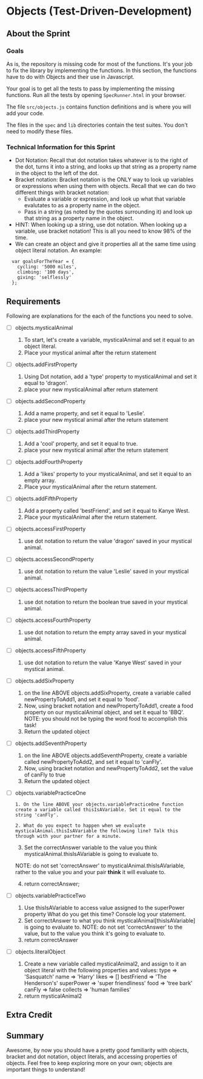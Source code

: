 # Objects (Test-Driven-Development)

## About the Sprint

### Goals

As is, the repository is missing code for most of the functions. It's your job to fix the library by implementing the functions. In this section, the functions have to do with Objects and their use in Javascript.

Your goal is to get all the tests to pass by implementing the missing functions. Run all the tests by opening `SpecRunner.html` in your browser.

The file `src/objects.js` contains function definitions and is where you will add your code.

The files in the `spec` and `lib` directories contain the test suites. You don't need to modify these files.


### Technical Information for this Sprint

* Dot Notation: Recall that dot notation takes whatever is to the right of the dot, turns it into a string, and looks up that string as a property name in the object to the left of the dot.
* Bracket notation: Bracket notation is the ONLY way to look up variables or expressions when using them with objects. Recall that we can do two different things with bracket notation:
  * Evaluate a variable or expression, and look up what that variable evalutates to as a property name in the object.
  * Pass in a string (as noted by the quotes surrounding it) and look up that string as a property name in the object.
* HINT: When looking up a string, use dot notation. When looking up a variable, use bracket notation! This is all you need to know 98% of the time.
* We can create an object and give it properties all at the same time using object literal notation. An example:
```
  var goalsForTheYear = {
    cycling: '5000 miles',
    climbing: '100 days',
    giving: 'selflessly'
  };
```

## Requirements

Following are explanations for the each of the functions you need to solve.

* [ ] objects.mysticalAnimal
  	1. To start, let's create a variable, mysticalAnimal
  	and set it equal to an object literal.
  	2. Place your mystical animal after the return statement
* [ ] objects.addFirstProperty
	1. Using Dot notation, add a 'type' property to mysticalAnimal and set it equal to 'dragon'.
  	2. place your new mysticalAnimal after return statement
* [ ] objects.addSecondProperty
	1. Add a name property, and set it equal to 'Leslie'.
  	2. place your new mystical animal after the return statement
* [ ] objects.addThirdProperty
	1. Add a 'cool' property, and set it equal to true.
  	2. place your new mystical animal after the return statement
* [ ] objects.addFourthProperty
	1. Add a 'likes' property to your mysticalAnimal, and set it equal to an empty array.
  	2. Place your mysticalAnimal after the return statement.
* [ ] objects.addFifthProperty
	1. Add a property called 'bestFriend', and set it equal to Kanye West.
  	2. Place your mysticalAnimal after the return statement.
* [ ] objects.accessFirstProperty
  	1. use dot notation to return the value 'dragon' saved in your mystical animal.
* [ ] objects.accessSecondProperty
	1. use dot notation to return the value 'Leslie' saved in your mystical animal.
* [ ] objects.accessThirdProperty
  	1. use dot notation to return the boolean true saved in your mystical animal.
* [ ] objects.accessFourthProperty
	1. use dot notation to return the empty array saved in your mystical animal.
* [ ] objects.accessFifthProperty
  	1. use dot notation to return the value 'Kanye West' saved in your mystical animal.

* [ ] objects.addSixProperty

  	1. on the line ABOVE objects.addSixProperty, create a variable called newPropertyToAdd1, and set it equal to 'food'.
    2. Now, using bracket notation and newPropertyToAdd1, create a food property on our mysticalAnimal object, and set it equal to 'BBQ'. NOTE: you should not be typing the word food to accomplish this task!
    3. Return the updated object

* [ ] objects.addSeventhProperty
  	1. on the line ABOVE objects.addSeventhProperty, create a variable called newPropertyToAdd2, and set it equal to 'canFly'.
    2. Now, using bracket notation and newPropertyToAdd2, set the value of canFly to true
    3. Return the updated object

* [ ] objects.variablePracticeOne

	  1. On the line ABOVE your objects.variablePracticeOne function create a variable called thisIsAVariable. Set it equal to the string 'canFly'.

	  2. What do you expect to happen when we evaluate mysticalAnimal.thisIsAVariable the following line? Talk this through with your partner for a minute.
    
    3. Set the correctAnswer variable to the value you think mysticalAnimal.thisIsAVariable is going to evaluate to.
    
    NOTE: do not set 'correctAnswer' to mysticalAnimal.thisIsAVariable, rather to the value you and your pair **think** it will evaluate to.
    
    4. return correctAnswer;

* [ ] objects.variablePracticeTwo
    1. Use thisIsAVariable to access value assigned to the superPower property What do you get this time? Console log your statement.
    2. Set correctAnswer to what you think mysticalAnimal[thisIsAVariable] is going to evaluate to. NOTE: do not set 'correctAnswer' to the value, but to the value you think it's going to evaluate to.
    3. return correctAnswer
* [ ] objects.literalObject
  	1. Create a new variable called mysticalAnimal2, and assign to it an object literal with the following properties and values:
      type => 'Sasquatch'
      name => 'Harry'
      likes => []
      bestFriend => 'The Henderson's'
      superPower => 'super friendliness'
      food => 'tree bark'
      canFly => false
      collects => 'human families'
    2. return mysticalAnimal2





## Extra Credit

## Summary
Awesome, by now you should have a pretty good familiarity with objects, bracket and dot notation, object literals, and accessing properties of objects. Feel free to keep exploring more on your own; objects are important things to understand!


